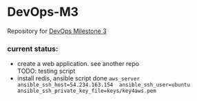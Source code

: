 # DevOps-M3
Repository for [DevOps Milestone 3](https://github.com/CSC-DevOps/Course/blob/master/Project/M3.md)  

### current status:
- create a web application. see another repo  
TODO: testing script
- install redis, ansible script done `aws_server ansible_ssh_host=54.234.163.154  ansible_ssh_user=ubuntu ansible_ssh_private_key_file=keys/key4aws.pem`

